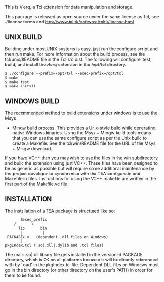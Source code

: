 This is Vlerq, a Tcl extension for data manipulation and storage.

This package is released as open source under the same license as Tcl,
see ./license.terms and http://www.tcl.tk/software/tcltk/license.html

UNIX BUILD
----------

Building under most UNIX systems is easy, just run the configure script
and then run make. For more information about the build process, see the
tcl/unix/README file in the Tcl src dist. The following will configure,
test, build, and install the vlerq extension in the /opt/tcl directory.

	$ ./configure --prefix=/opt/tcl --exec-prefix=/opt/tcl
	$ make
	$ make test
	$ make install

WINDOWS BUILD
-------------

The recommended method to build extensions under windows is to use the Msys
+ Mingw build process. This provides a Unix-style build while generating
native Windows binaries. Using the Msys + Mingw build tools means that you
can use the same configure script as per the Unix build to create a
Makefile. See the tcl/win/README file for the URL of the Msys + Mingw
download.

If you have VC++ then you may wish to use the files in the win subdirectory
and build the extension using just VC++. These files have been designed to
be as generic as possible but will require some additional maintenance by
the project developer to synchronise with the TEA configure.in and
Makefile.in files. Instructions for using the VC++ makefile are written in
the first part of the Makefile.vc file.

INSTALLATION
------------

The installation of a TEA package is structured like so:

	       $exec_prefix
		/       \
	      lib       bin
	       |         |
	 PACKAGEx.y   (dependent .dll files on Windows)
	       |
	pkgIndex.tcl (.so|.dll|.dylib and .tcl files)

The main .so|.dll library file gets installed in the versioned PACKAGE
directory, which is OK on all platforms because it will be directly
referenced with by 'load' in the pkgIndex.tcl file.  Dependent DLL files on
Windows must go in the bin directory (or other directory on the user's
PATH) in order for them to be found.
